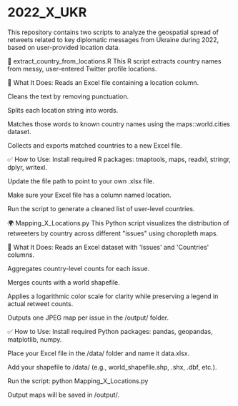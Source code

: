 # 2022_X_UKR

This repository contains two scripts to analyze the geospatial spread of retweets related to key diplomatic messages from Ukraine during 2022, based on user-provided location data.

📍 extract_country_from_locations.R
This R script extracts country names from messy, user-entered Twitter profile locations.

🔧 What It Does:
Reads an Excel file containing a location column.

Cleans the text by removing punctuation.

Splits each location string into words.

Matches those words to known country names using the maps::world.cities dataset.

Collects and exports matched countries to a new Excel file.

✅ How to Use:
Install required R packages: tmaptools, maps, readxl, stringr, dplyr, writexl.

Update the file path to point to your own .xlsx file.

Make sure your Excel file has a column named location.

Run the script to generate a cleaned list of user-level countries.

🌍 Mapping_X_Locations.py
This Python script visualizes the distribution of retweeters by country across different "issues" using choropleth maps.

🔧 What It Does:
Reads an Excel dataset with 'Issues' and 'Countries' columns.

Aggregates country-level counts for each issue.

Merges counts with a world shapefile.

Applies a logarithmic color scale for clarity while preserving a legend in actual retweet counts.

Outputs one JPEG map per issue in the /output/ folder.

✅ How to Use:
Install required Python packages: pandas, geopandas, matplotlib, numpy.

Place your Excel file in the /data/ folder and name it data.xlsx.

Add your shapefile to /data/ (e.g., world_shapefile.shp, .shx, .dbf, etc.).

Run the script: python Mapping_X_Locations.py

Output maps will be saved in /output/.


